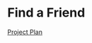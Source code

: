 # Find a Friend

[Project Plan](https://docs.google.com/document/d/1WdFHMnsm8AEIBx9X6LBqP15FWG9tgLklr1Cxse0WUDQ/edit?tab=t.0)
